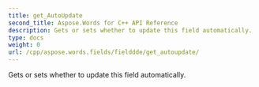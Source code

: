 ```yaml
---
title: get_AutoUpdate
second_title: Aspose.Words for C++ API Reference
description: Gets or sets whether to update this field automatically. 
type: docs
weight: 0
url: /cpp/aspose.words.fields/fielddde/get_autoupdate/
---
```


Gets or sets whether to update this field automatically. 

